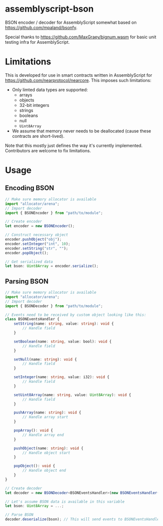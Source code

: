 # assemblyscript-bson

BSON encoder / decoder for AssemblyScript somewhat based on https://github.com/mpaland/bsonfy.

Special thanks to https://github.com/MaxGraey/bignum.wasm for basic unit testing infra for AssemblyScript.

# Limitations

This is developed for use in smart contracts written in AssemblyScript for https://github.com/nearprotocol/nearcore.
This imposes such limitations:
- Only limted data types are supported:
    - arrays
    - objects
    - 32-bit integers
    - strings
    - booleans
    - null
    - `Uint8Array`
- We assume that memory never needs to be deallocated (cause these contracts are short-lived).

Note that this mostly just defines the way it's currently implemented. Contributors are welcome to fix limitations.


# Usage

## Encoding BSON

```ts
// Make sure memory allocator is available
import "allocator/arena";
// Import decoder
import { BSONEncoder } from "path/to/module";

// Create encoder
let encoder = new BSONEncoder();

// Construct necessary object
encoder.pushObject("obj");
encoder.setInteger("int", 10);
encoder.setString("str", "");
encoder.popObject();

// Get serialized data
let bson: Uint8Array = encoder.serialize();

```

## Parsing BSON

```ts
// Make sure memory allocator is available
import "allocator/arena";
// Import decoder
import { BSONDecoder } from "path/to/module";

// Events need to be received by custom object looking like this:
class BSONEventsHandler {
    setString(name: string, value: string): void {
        // Handle field
    }

    setBoolean(name: string, value: bool): void {
        // Handle field
    }

    setNull(name: string): void {
        // Handle field
    }

    setInteger(name: string, value: i32): void {
        // Handle field
    }

    setUint8Array(name: string, value: Uint8Array): void {
        // Handle field
    }

    pushArray(name: string): void {
        // Handle array start
    }

    popArray(): void {
        // Handle array end
    }

    pushObject(name: string): void {
        // Handle object start
    }

    popObject(): void {
        // Handle object end
    }
}

// Create decoder
let decoder = new BSONDecoder<BSONEventsHandler>(new BSONEventsHandler());

// Let's assume BSON data is available in this variable
let bson: Uint8Array = ...;

// Parse BSON
decoder.deserialize(bson); // This will send events to BSONEventsHandler

```

